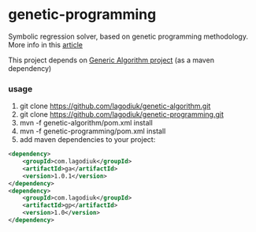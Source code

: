 genetic-programming
===================

Symbolic regression solver, based on genetic programming methodology.
More info in this [article](http://habrahabr.ru/post/163195/)

This project depends on [Generic Algorithm project](https://github.com/lagodiuk/genetic-algorithm) (as a maven dependency)

### usage ###
1) git clone https://github.com/lagodiuk/genetic-algorithm.git
2) git clone https://github.com/lagodiuk/genetic-programming.git
3) mvn -f genetic-algorithm/pom.xml install
4) mvn -f genetic-programming/pom.xml install
5) add maven dependencies to your project:
```xml
<dependency>
	<groupId>com.lagodiuk</groupId>
	<artifactId>ga</artifactId>
	<version>1.0.1</version>
</dependency>
<dependency>
	<groupId>com.lagodiuk</groupId>
	<artifactId>gp</artifactId>
	<version>1.0</version>
</dependency>
```